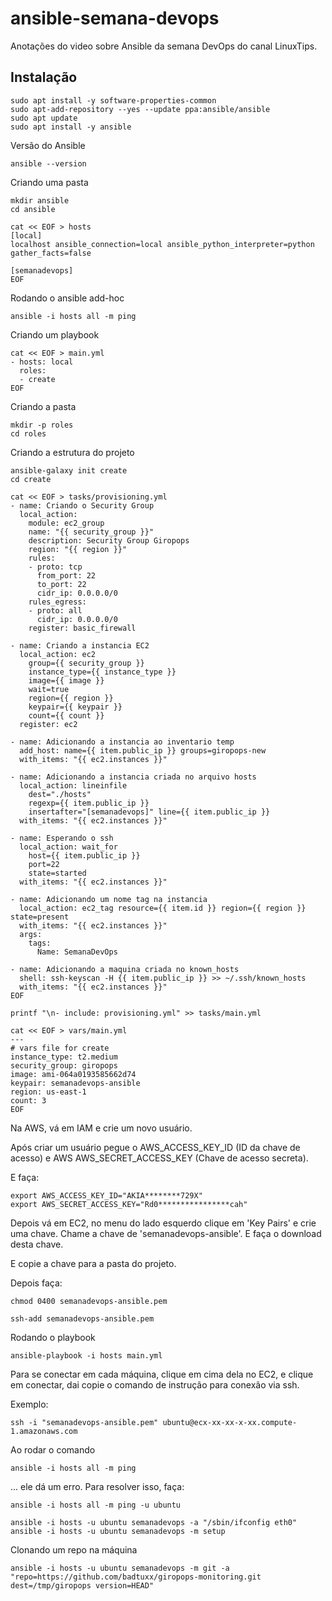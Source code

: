 # ansible-semana-devops

Anotações do video sobre Ansible da semana DevOps do canal LinuxTips.

## Instalação

```
sudo apt install -y software-properties-common
sudo apt-add-repository --yes --update ppa:ansible/ansible
sudo apt update
sudo apt install -y ansible
```

Versão do Ansible

```
ansible --version
```

Criando uma pasta

```
mkdir ansible
cd ansible

cat << EOF > hosts
[local]
localhost ansible_connection=local ansible_python_interpreter=python gather_facts=false

[semanadevops]
EOF
```

Rodando o ansible add-hoc

```
ansible -i hosts all -m ping
```

Criando um playbook

```
cat << EOF > main.yml
- hosts: local
  roles:
  - create
EOF
```

Criando a pasta

```
mkdir -p roles
cd roles
```

Criando a estrutura do projeto

```
ansible-galaxy init create
cd create
```

```
cat << EOF > tasks/provisioning.yml
- name: Criando o Security Group
  local_action:
    module: ec2_group
    name: "{{ security_group }}"
    description: Security Group Giropops
    region: "{{ region }}"
    rules:
    - proto: tcp
      from_port: 22
      to_port: 22
      cidr_ip: 0.0.0.0/0
    rules_egress:
    - proto: all
      cidr_ip: 0.0.0.0/0
    register: basic_firewall

- name: Criando a instancia EC2
  local_action: ec2
    group={{ security_group }}
    instance_type={{ instance_type }}
    image={{ image }}
    wait=true
    region={{ region }}
    keypair={{ keypair }}
    count={{ count }}
  register: ec2

- name: Adicionando a instancia ao inventario temp
  add_host: name={{ item.public_ip }} groups=giropops-new
  with_items: "{{ ec2.instances }}"

- name: Adicionando a instancia criada no arquivo hosts
  local_action: lineinfile
    dest="./hosts"
    regexp={{ item.public_ip }}
    insertafter="[semanadevops]" line={{ item.public_ip }}
  with_items: "{{ ec2.instances }}"

- name: Esperando o ssh
  local_action: wait_for
    host={{ item.public_ip }}
    port=22
    state=started
  with_items: "{{ ec2.instances }}"

- name: Adicionando um nome tag na instancia
  local_action: ec2_tag resource={{ item.id }} region={{ region }} state=present
  with_items: "{{ ec2.instances }}"
  args:
    tags:
      Name: SemanaDevOps

- name: Adicionando a maquina criada no known_hosts
  shell: ssh-keyscan -H {{ item.public_ip }} >> ~/.ssh/known_hosts
  with_items: "{{ ec2.instances }}"
EOF
```

```
printf "\n- include: provisioning.yml" >> tasks/main.yml
```

```
cat << EOF > vars/main.yml
---
# vars file for create
instance_type: t2.medium
security_group: giropops
image: ami-064a0193585662d74
keypair: semanadevops-ansible
region: us-east-1
count: 3
EOF
```

Na AWS, vá em IAM e crie um novo usuário.

Após criar um usuário pegue o AWS_ACCESS_KEY_ID (ID da chave de acesso) e AWS AWS_SECRET_ACCESS_KEY (Chave de acesso secreta).

E faça:

```
export AWS_ACCESS_KEY_ID="AKIA********729X"
export AWS_SECRET_ACCESS_KEY="Rd0****************cah"
```

Depois vá em EC2, no menu do lado esquerdo clique em 'Key Pairs' e crie uma chave. Chame a chave de 'semanadevops-ansible'. E faça o download desta chave.

E copie a chave para a pasta do projeto.

Depois faça:

```
chmod 0400 semanadevops-ansible.pem
```

```
ssh-add semanadevops-ansible.pem
```

Rodando o playbook

```
ansible-playbook -i hosts main.yml
```

Para se conectar em cada máquina, clique em cima dela no EC2, e clique em conectar, dai copie o comando de instrução para conexão via ssh.

Exemplo:

```
ssh -i "semanadevops-ansible.pem" ubuntu@ecx-xx-xx-x-xx.compute-1.amazonaws.com
```

Ao rodar o comando

```
ansible -i hosts all -m ping
```

... ele dá um erro. Para resolver isso, faça:

```
ansible -i hosts all -m ping -u ubuntu
```

```
ansible -i hosts -u ubuntu semanadevops -a "/sbin/ifconfig eth0"
ansible -i hosts -u ubuntu semanadevops -m setup
```

Clonando um repo na máquina

```
ansible -i hosts -u ubuntu semanadevops -m git -a "repo=https://github.com/badtuxx/giropops-monitoring.git dest=/tmp/giropops version=HEAD"
```